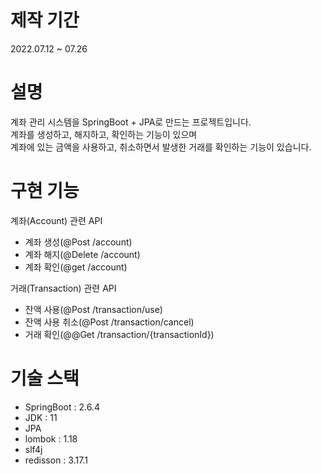 # 제작 기간
2022.07.12 ~ 07.26

# 설명
계좌 관리 시스템을 SpringBoot + JPA로 만드는 프로젝트입니다.<br>
계좌를 생성하고, 해지하고, 확인하는 기능이 있으며<br>
계좌에 있는 금액을 사용하고, 취소하면서 발생한 거래를 확인하는 기능이 있습니다. 


# 구현 기능
계좌(Account) 관련 API 
- 계좌 생성(@Post /account)
- 계좌 해지(@Delete /account)
- 계좌 확인(@get /account)

거래(Transaction) 관련 API
- 잔액 사용(@Post /transaction/use)
- 잔액 사용 취소(@Post /transaction/cancel)
- 거래 확인(@@Get /transaction/{transactionId})

# 기술 스택
- SpringBoot : 2.6.4
- JDK : 11
- JPA
- lombok : 1.18
- slf4j
- redisson : 3.17.1
